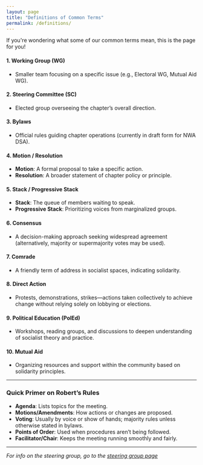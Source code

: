 ```yaml
---
layout: page
title: "Definitions of Common Terms"
permalink: /definitions/
---
```


If you're wondering what some of our common terms mean, this is the page for you!

#### 1. Working Group (WG)
  - Smaller team focusing on a specific issue (e.g., Electoral WG, Mutual Aid WG).
#### 2. Steering Committee (SC)
  - Elected group overseeing the chapter’s overall direction.
#### 3. Bylaws
  - Official rules guiding chapter operations (currently in draft form for NWA DSA).
#### 4. Motion / Resolution
  - **Motion**: A formal proposal to take a specific action.
  - **Resolution**: A broader statement of chapter policy or principle.
#### 5. Stack / Progressive Stack
  - **Stack**: The queue of members waiting to speak.
  - **Progressive Stack**: Prioritizing voices from marginalized groups.
#### 6. Consensus
  - A decision-making approach seeking widespread agreement (alternatively, majority or supermajority votes may be used).
#### 7. Comrade
  - A friendly term of address in socialist spaces, indicating solidarity.
#### 8. Direct Action
  - Protests, demonstrations, strikes—actions taken collectively to achieve change without relying solely on lobbying or elections.
#### 9. Political Education (PolEd)
  - Workshops, reading groups, and discussions to deepen understanding of socialist theory and practice.
#### 10. Mutual Aid
  - Organizing resources and support within the community based on solidarity principles.

---

### Quick Primer on Robert’s Rules

- **Agenda**: Lists topics for the meeting.
- **Motions/Amendments**: How actions or changes are proposed.
- **Voting**: Usually by voice or show of hands; majority rules unless otherwise stated in bylaws.
- **Points of Order**: Used when procedures aren’t being followed.
- **Facilitator/Chair**: Keeps the meeting running smoothly and fairly.

---

*For info on the steering group, go to the [steering group page](/definitions/)*
